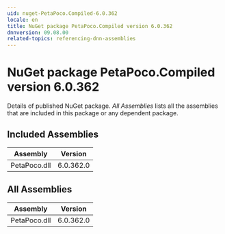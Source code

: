 ```yaml
---
uid: nuget-PetaPoco.Compiled-6.0.362
locale: en
title: NuGet package PetaPoco.Compiled version 6.0.362
dnnversion: 09.08.00
related-topics: referencing-dnn-assemblies
---
```


# NuGet package PetaPoco.Compiled version 6.0.362
Details of published NuGet package.
*All Assemblies* lists all the assemblies that are included in this package or any dependent package.

## Included Assemblies

|Assembly|Version|
|---|---|
|PetaPoco.dll|6.0.362.0|

## All Assemblies

|Assembly|Version|
|---|---|
|PetaPoco.dll|6.0.362.0|

